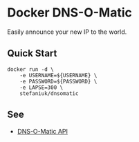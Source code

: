 Docker DNS-O-Matic
==================

Easily announce your new IP to the world.

Quick Start
-----------

    docker run -d \
        -e USERNAME=${USERNAME} \
        -e PASSWORD=${PASSWORD} \
        -e LAPSE=300 \
        stefaniuk/dnsomatic

See
---

 * [DNS-O-Matic API](https://www.dnsomatic.com/wiki/api)
